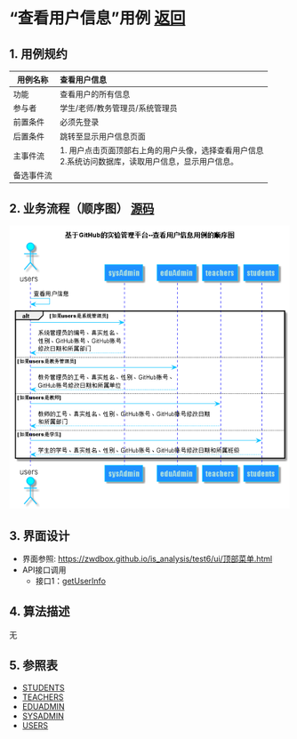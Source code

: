﻿<!-- markdownlint-disable MD033-->
<!-- 禁止MD033类型的警告 https://www.npmjs.com/package/markdownlint -->

# “查看用户信息”用例 [返回](../README.md)
## 1. 用例规约

|用例名称|查看用户信息|
|-------|:-------------|
|功能|查看用户的所有信息|
|参与者|学生/老师/教务管理员/系统管理员|
|前置条件|必须先登录|
|后置条件|跳转至显示用户信息页面|
|主事件流|1. 用户点击页面顶部右上角的用户头像，选择查看用户信息<br/>2.系统访问数据库，读取用户信息，显示用户信息。|
|备选事件流| |

## 2. 业务流程（顺序图） [源码](../src/sequence查看用户信息.puml)
![sequence1](../src/image/sequence查看用户信息.png)

## 3. 界面设计
- 界面参照: https://zwdbox.github.io/is_analysis/test6/ui/顶部菜单.html
- API接口调用
    - 接口1：[getUserInfo](../接口/getUserInfo.md)

## 4. 算法描述
无
    
## 5. 参照表
- [STUDENTS](../数据库设计.md/#STUDENTS)
- [TEACHERS](../数据库设计.md/#TEACHERS)
- [EDUADMIN](../数据库设计.md/#EDUADMIN)
- [SYSADMIN](../数据库设计.md/#SYSADMIN)
- [USERS](../数据库设计.md/#USERS)

